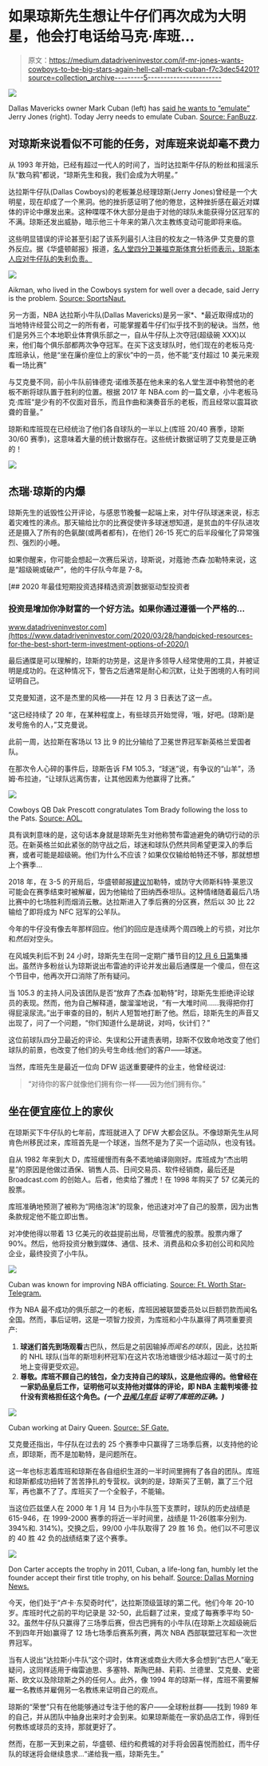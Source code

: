 # 如果琼斯先生想让牛仔们再次成为大明星，他会打电话给马克·库班…

> 原文：<https://medium.datadriveninvestor.com/if-mr-jones-wants-cowboys-to-be-big-stars-again-hell-call-mark-cuban-f7c3dec54201?source=collection_archive---------5----------------------->

![](img/8e197d7a4065d1173effaf81fd9774d5.png)

Dallas Mavericks owner Mark Cuban (left) has [said he wants to “emulate”](https://www.yardbarker.com/nba/articles/mark_cuban_wants_to_emulate_jerry_jones/s1_12680_24243157) Jerry Jones (right). Today Jerry needs to emulate Cuban. [Source: FanBuzz](https://fanbuzz.com/nfl/jerry-jones-tornado-donation/).

## 对琼斯来说看似不可能的任务，对库班来说却毫不费力

从 1993 年开始，已经有超过一代人的时间了，当时达拉斯牛仔队的粉丝和摇滚乐队“数乌鸦”都说，“琼斯先生和我，我们会成为大明星。”

达拉斯牛仔队(Dallas Cowboys)的老板兼总经理琼斯(Jerry Jones)曾经是一个大明星，现在却成了一个黑洞。他的挫折感证明了他的倦怠，这种挫折感在最近对媒体的评论中爆发出来。这种喋喋不休大部分是由于对他的球队未能获得分区冠军的不满。琼斯还发出威胁，暗示他三十年来的第八次主教练变动可能即将来临。

这些明显错误的评论甚至引起了该系列最引人注目的校友之一特洛伊·艾克曼的意外反应。据《华盛顿邮报》报道，[名人堂四分卫兼福克斯体育分析师表示，琼斯本人应对牛仔队的失利负责。](https://www.washingtonpost.com/sports/2019/12/04/troy-aikman-says-dallas-cowboys-struggles-begin-top/)

![](img/1c9fdea66c51e5f36f223e4319df9fe0.png)

Aikman, who lived in the Cowboys system for well over a decade, said Jerry is the problem. [Source: SportsNaut.](https://sportsnaut.com/2019/12/troy-aikman-blasts-jerry-jones-for-cowboys-struggles/)

另一方面，NBA 达拉斯小牛队(Dallas Mavericks)是另一家*、*最近取得成功的当地特许经营公司之一的所有者，可能掌握着牛仔们似乎找不到的秘诀。当然，他们是另外三个本地职业体育俱乐部之一，自从牛仔队上次夺冠(超级碗 XXX)以来，他们每个俱乐部都两次争夺冠军。在买下这支球队时，他们现在的老板马克·库班承认，他是“坐在廉价座位上的家伙”中的一员，他不能“支付超过 10 美元来观看一场比赛”

与艾克曼不同，前小牛队前锋德克·诺维茨基在他未来的名人堂生涯中称赞他的老板不断将球队置于胜利的位置。根据 2017 年 NBA.com 的一篇文章，小牛老板马克·库班“是少有的不仅面对音乐，而且作曲和演奏音乐的老板，而且经常以震耳欲聋的音量。”

琼斯和库班现在已经统治了他们各自球队的一半以上(库班 20/40 赛季，琼斯 30/60 赛季)，这意味着大量的统计数据存在。这些统计数据证明了艾克曼是正确的！

![](img/46b925bbd7bf1d145feebe09ef224ae8.png)

## 杰瑞·琼斯的内爆

琼斯先生的诋毁性公开评论，与感恩节晚餐一起端上来，对牛仔队球迷来说，标志着灾难性的沸点。那天输给比尔的比赛促使许多球迷想知道，是贫血的牛仔队进攻还是摄入了所有的色氨酸(或两者都有)，在他们 26-15 死亡的后半段催化了异常强烈、强烈的小睡。

如果你醒来，你可能会想起一次赛后采访，琼斯说，对蔻驰·杰森·加勒特来说，这是“超级碗或破产”，他的牛仔队今年是 7-8。

[](https://www.datadriveninvestor.com/2020/03/28/handpicked-resources-for-the-best-short-term-investment-options-of-2020/) [## 2020 年最佳短期投资选择精选资源|数据驱动型投资者

### 投资是增加你净财富的一个好方法。如果你通过遵循一个严格的…

www.datadriveninvestor.com](https://www.datadriveninvestor.com/2020/03/28/handpicked-resources-for-the-best-short-term-investment-options-of-2020/) 

最后通牒是可以理解的，琼斯的功劳是，这是许多领导人经常使用的工具，并被证明是成功的。在这种情况下，警告之后通常是耐心和沉默，让处于困境的人有时间证明自己。

艾克曼知道，这不是杰里的风格——并在 12 月 3 日表达了这一点。

“这已经持续了 20 年，在某种程度上，有些球员开始觉得，‘哦，好吧。(琼斯)是发号施令的人，”艾克曼说。

此前一周，达拉斯在客场以 13 比 9 的比分输给了卫冕世界冠军新英格兰爱国者队。

在那次令人心碎的事件后，琼斯告诉 FM 105.3，“球迷”说，有争议的“山羊”，汤姆·布拉迪，“让球队远离伤害，让其他因素为他赢得了比赛。”

![](img/2236ca8a096659dc30f2775cc13860e7.png)

Cowboys QB Dak Prescott congratulates Tom Brady following the loss to the Pats. [Source: AOL.](https://www.aol.com/article/news/2019/11/25/cowboys-patriots-was-the-most-watched-regular-season-nfl-game-in-over-a-decade/23867644/)

具有讽刺意味的是，这句话本身就是琼斯先生对他称赞布雷迪避免的确切行动的示范。在新英格兰如此紧张的防守战之后，球迷和球队仍然共同希望更深入的季后赛，或者可能是超级碗。他们为什么不应该？如果仅仅输给帕特还不够，那就想想上个赛季…

2018 年，在 3-5 的开局后，华盛顿邮报[建议](https://www.washingtonpost.com/sports/2018/11/06/cowboys-were-win-now-mode-with-amari-cooper-trade-theyre-not-winning-now/)加勒特，或防守大师斯科特·莱恩汉可能会在赛季结束时被解雇，因为他输给了田纳西泰坦队。这种情绪随着最后八场比赛中的七场胜利而烟消云散。达拉斯进入了季后赛的分区赛，然后以 30 比 22 输给了即将成为 NFC 冠军的公羊队。

今年的牛仔没有像去年那样回应。他们的回应是连续两个周四晚上的亏损，对比尔和*然后*对空头。

在风城失利后不到 24 小时，琼斯先生在同一定期广播节目的[12 月 6 日第](https://nypost.com/2019/12/06/jerry-jones-cowboys-frustrations-boil-over-in-curse-filled-radio-call/)集播出。虽然许多粉丝认为琼斯说出布雷迪的评论并发出最后通牒是一个傻瓜，但在这个节目中，他再次开口消除了所有疑问。

当 105.3 的主持人问及该团队是否“放弃了杰森·加勒特”时，琼斯先生拒绝评论球员的表现。然而，他为自己解释道，酸溜溜地说，“有一大堆时间……我得把你打得屁滚尿流。”出于审查的目的，制片人短暂地打断了他。然后，琼斯先生的声音又出现了，问了一个问题，“你们知道什么是胡说，对吗，伙计们？”

这位前球队四分卫最近的评论、失误和公开谴责表明，琼斯不仅致命地改变了他们球队的前景，也改变了他们的头号生命线:他们的客户——球迷。

当然，库班先生是最近一位向 DFW 运送重要硬件的业主，他曾经说过:

> “对待你的客户就像他们拥有你一样——因为他们拥有你。”

## 坐在便宜座位上的家伙

在琼斯买下牛仔队的七年前，库班就进入了 DFW 大都会区队。不像琼斯先生从阿肯色州移民过来，库班首先是一个球迷，当然不是为了买一个运动队，也没有钱。

自从 1982 年来到大 D，库班缓慢而有条不紊地编译刚刚好。库班成为“杰出明星”的原因是他做过酒保、销售人员、日间交易员、软件经销商，最后还是 Broadcast.com 的创始人。后者，他卖给了雅虎！在 1998 年购买了 57 亿美元的股票。

库班准确地预测了被称为“网络泡沫”的现象，他迅速对冲了自己的股票，因为出售条款规定他不能立即出售。

对冲使他得以带着 13 亿美元的收益提前出局，尽管雅虎的股票。股票内爆了 90%。然后，他将投资分散到媒体、通信、技术、消费品和众多初创公司和风险企业，最终投资了小牛队。

![](img/7cb5e582faf2d678e8d4e1a4649381be.png)

Cuban was known for improving NBA officiating. [Source: Ft. Worth Star-Telegram.](https://www.star-telegram.com/sports/nba/dallas-mavericks/article5394174.html)

作为 NBA 最不成功的俱乐部之一的老板，库班因被联盟委员处以巨额罚款而闻名全国。然而，事后证明，这是一项智力投资，为库班和小牛队赢得了两项重要资产:

1.  **球迷们首先到场观看**古巴队，然后是之前因输掉*而闻名的球队*，因此，达拉斯的 NHL 球队(当年的斯坦利杯冠军)在这片农场池塘很少结冰超过一英寸的土地上变得更受欢迎。
2.  **尊敬。库班不顾自己的钱包，全力支持自己的球队，这是他应得的。他曾经在一家奶品皇后工作，证明他可以支持他对媒体的评论，即 NBA 主裁判埃德·拉什没有资格担任这个角色。*(一个* [*丑闻几年后*](https://www.newsday.com/sports/basketball/tim-donaghy-nba-official-betting-scandal-inside-game-1.38105133) *证明了库班的正确。)***

![](img/5ef0e881412dccbdf12fc5b111d63c93.png)

Cuban working at Dairy Queen. [Source: SF Gate.](https://www.sfgate.com/sports/article/OPEN-SEASON-A-man-of-his-confections-2882885.php)

艾克曼还指出，牛仔队在过去的 25 个赛季中只赢得了三场季后赛，以支持他的论点，即琼斯，而不是加勒特，是问题所在。

这一年也标志着库班和琼斯在各自组织生涯的一半时间里拥有了各自的团队。库班和琼斯都成功扭转了苦苦挣扎的专营权。讽刺的是，琼斯买了王朝，赢了三个冠军，再也赢不了了。库班买了一个全骰子，不能输。

当这位匹兹堡人在 2000 年 1 月 14 日为小牛队签下支票时，球队的历史战绩是 615-946，在 1999-2000 赛季的将近一半时间里，战绩是 11-26(胜率分别为. 394%和. 314%)。交换之后，99/00 小牛队取得了 29 胜 16 负。他们以不可思议的 40 胜 42 负的战绩结束了这个赛季。

![](img/a44354edd1fad25b9cf1f0a1346797f0.png)

Don Carter accepts the trophy in 2011, Cuban, a life-long fan, humbly let the founder accept their first title trophy, on his behalf. [Source: Dallas Morning News.](https://www.dallasnews.com/sports/mavericks/2018/02/26/breaking-down-the-worst-week-in-mavericks-history/)

今天，他们处于“卢卡·东契奇时代”，达拉斯顶级篮球的第二代。他们今年 20-10 岁。库班时代之前的平均记录是 32-50，此后翻了过来，变成了每赛季平均 50-32。虽然牛仔队只赢得了三场季后赛，但古巴拥有的小牛队(在琼斯上次超级碗后不到四年开始)赢得了 12 场七场季后赛系列赛，两次 NBA 西部联盟冠军和一次世界冠军。

当有人说出“达拉斯小牛队”这个词时，体育迷或商业大师大多会想到“古巴人”毫无疑问，这同样适用于梅雷迪思、多塞特、斯陶巴赫、莉莉、兰德里、艾克曼、史密斯、欧文以及除琼斯之外的任何人。此外，像 1994 年的琼斯一样，库班不需要解雇一名教练并雇佣另一名教练来证明自己的观点。

琼斯的“荣誉”只有在他能够通过专注于他的客户——全球粉丝群——找到 1989 年的自己，并从团队中抽身出来时才会到来。如果琼斯能在一家奶品店工作，得到任何教练或球员的支持，那就更好了。

然而，在那一天到来之前，华盛顿、纽约和费城的对手将会因喜悦而脸红，而牛仔队的球迷将会继续恳求…“递给我一瓶，琼斯先生。”